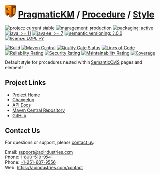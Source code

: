 # [<img src="ao-logo.png" alt="AO Logo" width="35" height="40">](https://github.com/aoindustries) [PragmaticKM](https://github.com/aoindustries/pragmatickm) / [Procedure](https://github.com/aoindustries/pragmatickm-procedure) / [Style](https://github.com/aoindustries/pragmatickm-procedure-style)

[![project: current stable](https://pragmatickm.com/ao-badges/project-current-stable.svg)](https://aoindustries.com/life-cycle#project-current-stable)
[![management: production](https://pragmatickm.com/ao-badges/management-production.svg)](https://aoindustries.com/life-cycle#management-production)
[![packaging: active](https://pragmatickm.com/ao-badges/packaging-active.svg)](https://aoindustries.com/life-cycle#packaging-active)  
[![java: &gt;= 11](https://pragmatickm.com/ao-badges/java-11.svg)](https://docs.oracle.com/en/java/javase/11/docs/api/)
[![java ee: &gt;= 7](https://pragmatickm.com/ao-badges/javaee-7.svg)](https://docs.oracle.com/javaee/7/api/)
[![semantic versioning: 2.0.0](https://pragmatickm.com/ao-badges/semver-2.0.0.svg)](http://semver.org/spec/v2.0.0.html)
[![license: LGPL v3](https://pragmatickm.com/ao-badges/license-lgpl-3.0.svg)](https://www.gnu.org/licenses/lgpl-3.0)

[![Build](https://github.com/aoindustries/pragmatickm-procedure-style/workflows/Build/badge.svg?branch=1.x)](https://github.com/aoindustries/pragmatickm-procedure-style/actions?query=workflow%3ABuild)
[![Maven Central](https://maven-badges.herokuapp.com/maven-central/com.pragmatickm/pragmatickm-procedure-style/badge.svg)](https://maven-badges.herokuapp.com/maven-central/com.pragmatickm/pragmatickm-procedure-style)
[![Quality Gate Status](https://sonarcloud.io/api/project_badges/measure?branch=1.x&project=com.pragmatickm%3Apragmatickm-procedure-style&metric=alert_status)](https://sonarcloud.io/dashboard?branch=1.x&id=com.pragmatickm%3Apragmatickm-procedure-style)
[![Lines of Code](https://sonarcloud.io/api/project_badges/measure?branch=1.x&project=com.pragmatickm%3Apragmatickm-procedure-style&metric=ncloc)](https://sonarcloud.io/component_measures?branch=1.x&id=com.pragmatickm%3Apragmatickm-procedure-style&metric=ncloc)  
[![Reliability Rating](https://sonarcloud.io/api/project_badges/measure?branch=1.x&project=com.pragmatickm%3Apragmatickm-procedure-style&metric=reliability_rating)](https://sonarcloud.io/component_measures?branch=1.x&id=com.pragmatickm%3Apragmatickm-procedure-style&metric=Reliability)
[![Security Rating](https://sonarcloud.io/api/project_badges/measure?branch=1.x&project=com.pragmatickm%3Apragmatickm-procedure-style&metric=security_rating)](https://sonarcloud.io/component_measures?branch=1.x&id=com.pragmatickm%3Apragmatickm-procedure-style&metric=Security)
[![Maintainability Rating](https://sonarcloud.io/api/project_badges/measure?branch=1.x&project=com.pragmatickm%3Apragmatickm-procedure-style&metric=sqale_rating)](https://sonarcloud.io/component_measures?branch=1.x&id=com.pragmatickm%3Apragmatickm-procedure-style&metric=Maintainability)
[![Coverage](https://sonarcloud.io/api/project_badges/measure?branch=1.x&project=com.pragmatickm%3Apragmatickm-procedure-style&metric=coverage)](https://sonarcloud.io/component_measures?branch=1.x&id=com.pragmatickm%3Apragmatickm-procedure-style&metric=Coverage)

Default style for procedures nested within [SemanticCMS](https://github.com/aoindustries/semanticcms) pages and elements.

## Project Links
* [Project Home](https://pragmatickm.com/procedure/style/)
* [Changelog](https://pragmatickm.com/procedure/style/changelog)
* [API Docs](https://pragmatickm.com/procedure/style/apidocs/)
* [Maven Central Repository](https://search.maven.org/artifact/com.pragmatickm/pragmatickm-procedure-style)
* [GitHub](https://github.com/aoindustries/pragmatickm-procedure-style)

## Contact Us
For questions or support, please [contact us](https://aoindustries.com/contact):

Email: [support@aoindustries.com](mailto:support@aoindustries.com)  
Phone: [1-800-519-9541](tel:1-800-519-9541)  
Phone: [+1-251-607-9556](tel:+1-251-607-9556)  
Web: https://aoindustries.com/contact
